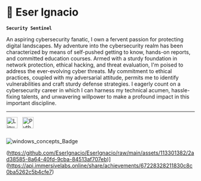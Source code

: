 #  🌺 Eser Ignacio

**`Security Sentinel`**

An aspiring cybersecurity fanatic, I own a fervent passion for protecting digital landscapes. My adventure into the cybersecurity realm has been characterized by means of self-pushed getting to know, hands-on reports, and committed education courses. Armed with a sturdy foundation in network protection, ethical hacking, and threat evaluation, I'm poised to address the ever-evolving cyber threats. My commitment to ethical practices, coupled with my adversarial attitude, permits me to identify vulnerabilities and craft sturdy defense strategies. I eagerly count on a cybersecurity career in which I can harness my technical acumen, hassle-fixing talents, and unwavering willpower to make a profound impact in this important discipline.

---



<img align="left" alt="Linux" width="30px" style="padding-right:10px;" src="https://cdn.jsdelivr.net/gh/devicons/devicon/icons/linux/linux-original.svg" />
<img align="left" alt="Python" width="30px" style="padding-right:10px;" src="https://cdn.jsdelivr.net/gh/devicons/devicon/icons/python/python-plain.svg" />

<br />

#

![windows_concepts_Badge](https://github.com/EserIgnacio/EserIgnacio/assets/113301382/2ad38585-8a64-40fd-9cba-84513af707eb)

(https://github.com/EserIgnacio/EserIgnacio/raw/main/assets/113301382/2ad38585-8a64-40fd-9cba-84513af707eb)](https://api.immersivelabs.online/share/achievements/67228328211830c8c0ba5262c5b4cfe7)
